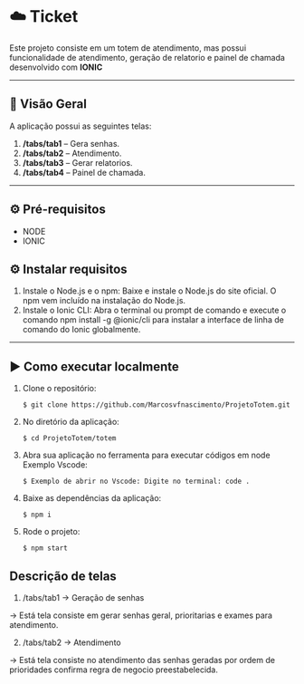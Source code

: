 # ☁️ Ticket

Este projeto consiste em um totem de atendimento, mas possui funcionalidade de atendimento, geração de relatorio e painel de chamada desenvolvido com **IONIC**

---

## 📌 Visão Geral

A aplicação possui as seguintes telas:

1. **/tabs/tab1** – Gera senhas.
2. **/tabs/tab2** – Atendimento.
3. **/tabs/tab3** – Gerar relatorios.
4. **/tabs/tab4** – Painel de chamada.

---

## ⚙️ Pré-requisitos

- NODE
- IONIC

## ⚙️ Instalar requisitos

1. Instale o Node.js e o npm:
Baixe e instale o Node.js do site oficial. O npm vem incluído na instalação do Node.js. 
2. Instale o Ionic CLI:
Abra o terminal ou prompt de comando e execute o comando npm install -g @ionic/cli para instalar a interface de linha de comando do Ionic globalmente. 

---

## ▶️ Como executar localmente

1. Clone o repositório:
   ```
   $ git clone https://github.com/Marcosvfnascimento/ProjetoTotem.git
   ```
2. No diretório da aplicação:
   ```
   $ cd ProjetoTotem/totem
   ```
3. Abra sua aplicação no ferramenta para executar códigos em node Exemplo Vscode:
   ```
   $ Exemplo de abrir no Vscode: Digite no terminal: code .
   ```
4. Baixe as dependências da aplicação:
   ```
   $ npm i
   ```
5. Rode o projeto:
   ```
   $ npm start
   ```

## Descrição de telas

1. /tabs/tab1 -> Geração de senhas

-> Está tela consiste em gerar senhas geral, prioritarias e exames para atendimento.

2. /tabs/tab2 -> Atendimento

-> Está tela consiste no atendimento das senhas geradas por ordem de prioridades confirma regra de negocio preestabelecida.
